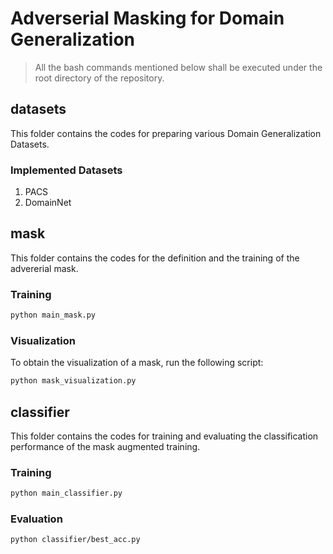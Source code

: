 # Adverserial Masking for Domain Generalization
> All the bash commands mentioned below shall be executed under the root directory of the repository.
## datasets
This folder contains the codes for preparing various Domain Generalization Datasets.
### Implemented Datasets
1. PACS
2. DomainNet
## mask
This folder contains the codes for the definition and the training of the advererial mask.
### Training
```bash
python main_mask.py
```
### Visualization
To obtain the visualization of a mask, run the following script:
``` bash
python mask_visualization.py
```
## classifier
This folder contains the codes for training and evaluating the classification performance of the mask augmented training.

### Training
```bash
python main_classifier.py
```
### Evaluation
```bash
python classifier/best_acc.py
```